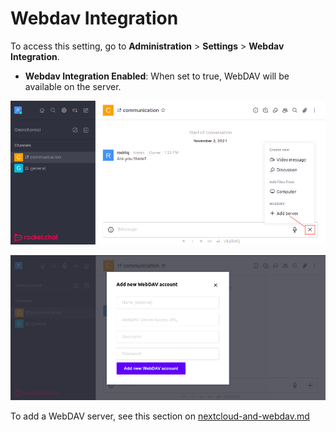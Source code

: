 # Webdav Integration

To access this setting, go to **Administration** > **Settings** > **Webdav Integration**.

* **Webdav Integration Enabled**: When set to true, WebDAV will be available on the server.

![](<../../../.gitbook/assets/image (647) (1) (1) (1).png>)

![](<../../../.gitbook/assets/image (668) (1) (1) (1) (1).png>)

To add a WebDAV server, see this section on [nextcloud-and-webdav.md](../admin-panel/integrations/nextcloud-and-webdav.md "mention")
